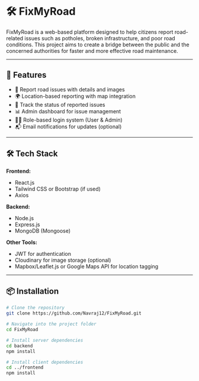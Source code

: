 # 🛠️ FixMyRoad

FixMyRoad is a web-based platform designed to help citizens report road-related issues such as potholes, broken infrastructure, and poor road conditions. This project aims to create a bridge between the public and the concerned authorities for faster and more effective road maintenance.

---

## 🚀 Features

- 🧾 Report road issues with details and images
- 🌍 Location-based reporting with map integration
- 📝 Track the status of reported issues
- 📊 Admin dashboard for issue management
- 🧑‍💻 Role-based login system (User & Admin)
- 📬 Email notifications for updates (optional)

---

## 🛠️ Tech Stack

**Frontend:**

- React.js
- Tailwind CSS or Bootstrap (if used)
- Axios

**Backend:**

- Node.js
- Express.js
- MongoDB (Mongoose)

**Other Tools:**

- JWT for authentication
- Cloudinary for image storage (optional)
- Mapbox/Leaflet.js or Google Maps API for location tagging

---

## 📦 Installation

```bash
# Clone the repository
git clone https://github.com/Navraj12/FixMyRoad.git

# Navigate into the project folder
cd FixMyRoad

# Install server dependencies
cd backend
npm install

# Install client dependencies
cd ../frontend
npm install
```
